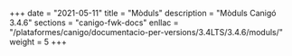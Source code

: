 +++
date        = "2021-05-11"
title       = "Mòduls"
description = "Mòduls Canigó 3.4.6"
sections    = "canigo-fwk-docs"
enllac		= "/plataformes/canigo/documentacio-per-versions/3.4LTS/3.4.6/moduls/"
weight      = 5
+++
